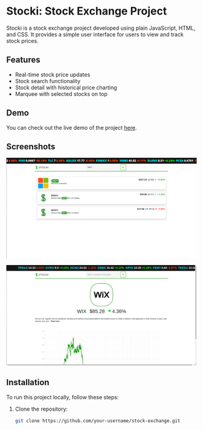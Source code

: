 # Stocki: Stock Exchange Project

Stocki is a stock exchange project developed using plain JavaScript, HTML, and CSS. It provides a simple user interface for users to view and track stock prices.

## Features

- Real-time stock price updates
- Stock search functionality
- Stock detail with historical price charting
- Marquee with selected stocks on top

## Demo

You can check out the live demo of the project [here](https://example.com).

## Screenshots

![Screenshot 1](/screenshots/screenshot1.png)


![Screenshot 2](/screenshots/screenshot2.png)

## Installation

To run this project locally, follow these steps:

1. Clone the repository:

   ```bash
   git clone https://github.com/your-username/stock-exchange.git
   ```
